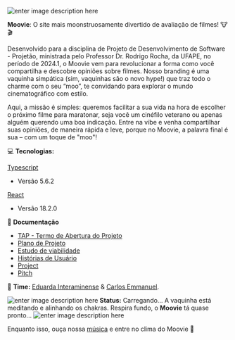 ![enter image description here](https://i.imgur.com/WpVAJJQ.png)

**Moovie**: O site mais moonstruosamente divertido de avaliação de filmes! 🐮🎬

Desenvolvido para a disciplina de Projeto de Desenvolvimento de Software - Projetão, ministrada pelo Professor Dr. Rodrigo Rocha, da UFAPE, no período de 2024.1, o Moovie vem para revolucionar a forma como você compartilha e descobre opiniões sobre filmes. Nosso branding é uma vaquinha simpática (sim, vaquinhas são o novo hype!) que traz todo o charme com o seu “moo”, te convidando para explorar o mundo cinematográfico com estilo.

Aqui, a missão é simples: queremos facilitar a sua vida na hora de escolher o próximo filme para maratonar, seja você um cinéfilo veterano ou apenas alguém querendo uma boa indicação. Entre na vibe e venha compartilhar suas opiniões, de maneira rápida e leve, porque no Moovie, a palavra final é sua – com um toque de "moo"!

💻 **Tecnologias:**

[Typescript](https://www.typescriptlang.org/)
- Versão 5.6.2
  
[React](https://react.dev/)
- Versão 18.2.0


📄 **Documentação**

- [TAP - Termo de Abertura do Projeto](https://docs.google.com/document/d/1lVQqhjq-cl6i5v0ukWfUHbYzI-AIjCXJPYVw1qNxDZ8/edit?usp=sharing)
- [Plano de Projeto](https://docs.google.com/document/d/18Im7MB38K2nT3fLtGt-MSjApviPGOJ9p/edit?usp=sharing&ouid=106753037854466936119&rtpof=true&sd=true)
- [Estudo de viabilidade](https://docs.google.com/document/d/13dKFB_AMuqkUAFkC2f3AP97yfaGeQGU5/edit?usp=sharing&ouid=106753037854466936119&rtpof=true&sd=true)
- [Histórias de Usuário](https://docs.google.com/document/d/1qwRYtiHcuZEBSfrOoiJzCDMsjAAeQ3-NhBzVFDSTfxY/edit?usp=sharing)
- [Project](https://github.com/orgs/Projeto-Des-SW/projects/26/views/1)
- [Pitch](https://www.canva.com/design/DAGScjgKbWc/KAV6bRJoya2ocOhj6YhdLQ/watch?utm_content=DAGScjgKbWc&utm_campaign=share_your_design&utm_medium=link&utm_source=shareyourdesignpanel)

🤝 **Time:** [Eduarda Interaminense](https://github.com/hodeaven) & [Carlos Emmanuel](https://github.com/carlosemmanueldev).

![enter image description here](https://i.imgur.com/sL7dAYU.png)  **Status:**  Carregando...  A vaquinha está meditando e alinhando os chakras. Respira fundo, o **Moovie** tá quase pronto...
![enter image description here](https://i.imgur.com/y3i0zEs.png)

Enquanto isso, ouça nossa [música](https://www.canva.com/design/DAGTkbLydho/H6m0xa5a00rglnS_axgjrw/watch?utm_content=DAGTkbLydho&utm_campaign=designshare&utm_medium=link&utm_source=editor) e entre no clima do Moovie 🎵
